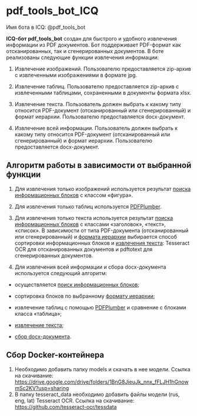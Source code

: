 pdf_tools_bot_ICQ
=====================

Имя бота в ICQ: @pdf_tools_bot

**ICQ-бот pdf_tools_bot** создан для быстрого и удобного извлечения информации из PDF документов. Бот поддерживает PDF-формат как отсканированных, так и сгенерированных документов. В боте реализованы следующие функции извлечения информации:  

1) Извлечение изображений. Пользователю предоставляется zip-архив с извлеченными изображениями в формате jpg.

2) Извлечение таблиц. Пользователю предоставляется zip-архив с извлеченными таблицами, сохраненными в документы формата xlsx.

3) Извлечение текста. Пользователь должен выбрать к какому типу относится PDF-документ (отсканированный или сгенерированный) и формат иерархии. Пользователю предоставляется docx-документ.

4) Извлечение всей информации. Пользователь должен выбрать к какому типу относится PDF-документ (отсканированный или сгенерированный) и формат иерархии. Пользователю предоставляется docx-документ. 

Алгоритм работы в зависимости от выбранной функции
-----------------------------------

1. Для извлечения только изображений используется результат [поиска информационных блоков](info/Blocks_detection.md) с классом «фигура».

2. Для извлечения только таблиц используется [PDFPlumber](info/Tables_extraction.md).

3. Для извлечения только текста используется результат [поиска информационных блоков](info/Blocks_detection.md) с классами «заголовок», «текст», «список». В зависимости от типа PDF-документа (отсканированный или сгенерированный) и [формата иерархии](info/Format.md) выбирается способ сортировки информационных блоков и [извлечения текста](info/Text_extraction.md): Tesseract OCR для отсканированных документов и pdftotext для сгенерированных документов. 

4. Для извлечения всей информации и сбора docx-документа используется следующий алгоритм: 

- осуществляется [поиск информационных блоков](info/Blocks_detection.md);

- сортировка блоков по выбранному [формату иерархии](info/Format.md);

- извлечение таблиц с помощью [PDFPlumber](info/Tables_extraction.md) и сравнение с блоками класса «таблица»;

- [извлечение текста](info/Text_extraction.md);

- [сбор docx-документа](info/Build_docx.md).

Сбор Docker-контейнера
-----------------------------------
1. Необходимо добавить папку models и скачать в нее модели. Ссылка на скачивание: https://drive.google.com/drive/folders/1BnG8JieuJk_nnx_fFLJH1hGnowmSc2KV?usp=sharing
2. В папку tesseract_data необходимо добавить файлы модели (rus, eng, lat) Tesseract OCR. Ссылка на скачивание: https://github.com/tesseract-ocr/tessdata 
